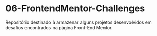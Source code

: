 # 06-FrontendMentor-Challenges

Repositório destinado à armazenar alguns projetos desenvolvidos em desafios encontrados na página 
Front-End Mentor.

<a href="https://www.frontendmentor.io"></a>

